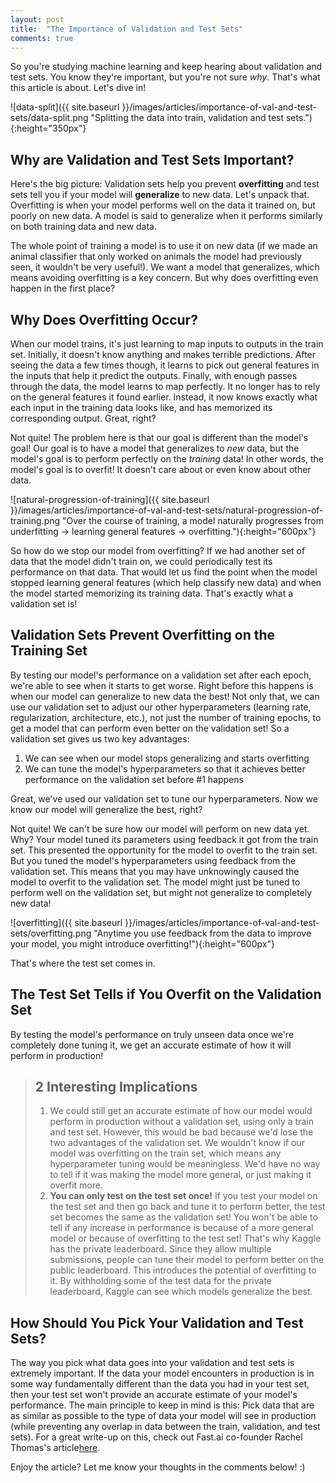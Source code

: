 ```yaml
---
layout: post
title:  "The Importance of Validation and Test Sets"
comments: true
---
```

So you're studying machine learning and keep hearing about validation and test sets. You know they're important, 
but you're not sure *why*. That's what this article is about. Let's dive in!

![data-split]({{ site.baseurl }}/images/articles/importance-of-val-and-test-sets/data-split.png "Splitting the data into train, validation and test sets."){:height="350px"}

## Why are Validation and Test Sets Important?

Here's the big picture: Validation sets help you prevent **overfitting** and test sets tell you if your model will **generalize** to new data. Let's unpack that. Overfitting is when your model performs well on the data it trained on, but poorly on new data. A model is said to generalize when it performs similarly on both training data and new data.

The whole point of training a model is to use it on new data (if we made an animal classifier that only worked on animals the model had previously seen, it wouldn't be very useful!). We want a model that generalizes, which means avoiding overfitting is a key concern. But why does overfitting even happen in the first place?

## Why Does Overfitting Occur?

When our model trains, it's just learning to map inputs to outputs in the train set. Initially, it doesn't know anything and makes terrible predictions. After seeing the data a few times though, it learns to pick out general features in the inputs that help it predict the outputs. Finally, with enough passes through the data, the model learns to map perfectly. It no longer has to rely on the general features it found earlier. Instead, it now knows exactly what each input in the training data looks like, and has memorized its corresponding output. Great, right?

Not quite! The problem here is that our goal is different than the model's goal! Our goal is to have a model that generalizes to *new* data, but the model's goal is to perform perfectly on the *training* data! In other words, the model's goal is to overfit! It doesn't care about or even know about other data.

![natural-progression-of-training]({{ site.baseurl }}/images/articles/importance-of-val-and-test-sets/natural-progression-of-training.png "Over the course of training, a model naturally progresses from underfitting -> learning general features -> overfitting."){:height="600px"}

So how do we stop our model from overfitting? If we had another set of data that the model didn't train on, we could periodically test its performance on that data. That would let us find the point when the model stopped learning general features (which help classify new data) and when the model started memorizing its training data. That's exactly what a validation set is!

## Validation Sets Prevent Overfitting on the Training Set

By testing our model's performance on a validation set after each epoch, we're able to see when it starts to get worse. Right before this happens is when our model can generalize to new data the best! Not only that, we can use our validation set to adjust our other hyperparameters (learning rate, regularization, architecture, etc.), not just the number of training epochs, to get a model that can perform even better on the validation set! So a validation set gives us two key advantages:

1. We can see when our model stops generalizing and starts overfitting
2. We can tune the model's hyperparameters so that it achieves better performance on the validation set before #1 happens

Great, we've used our validation set to tune our hyperparameters. Now we know our model will generalize the best, right?

Not quite! We can't be sure how our model will perform on new data yet. Why? Your model tuned its parameters using feedback it got from the train set. This presented the opportunity for the model to overfit to the train set. But you tuned the model's hyperparameters using feedback from the validation set. This means that you may have unknowingly caused the model to overfit to the validation set. The model might just be tuned to perform well on the validation set, but might not generalize to completely new data!

![overfitting]({{ site.baseurl }}/images/articles/importance-of-val-and-test-sets/overfitting.png "Anytime you use feedback from the data to improve your model, you might introduce overfitting!"){:height="600px"}

That's where the test set comes in.

## The Test Set Tells if You Overfit on the Validation Set

By testing the model's performance on truly unseen data once we're completely done tuning it, we get an accurate estimate of how it will perform in production!

> ## 2 Interesting Implications
> 1. We could still get an accurate estimate of how our model would perform in production without a validation set, using only a train and test set. However, this would be bad 
> because we'd lose the two advantages of the validation set. We wouldn't know if our model was overfitting on the train set, which means any hyperparameter tuning would be 
> meaningless. We'd have no way to tell if it was making the model more general, or just making it overfit more.
> 2. **You can only test on the test set once!** If you test your model on the test set and then go back and tune it to perform better, the test set becomes the same as the 
> validation set! You won't be able to tell if any increase in performance is because of a more general model or because of overfitting to the test set! That's why Kaggle has 
> the private leaderboard. Since they allow multiple submissions, people can tune their model to perform better on the public leaderboard. This introduces the potential of 
> overfitting to it. By withholding some of the test data for the private leaderboard, Kaggle can see which models generalize the best.


## How Should You Pick Your Validation and Test Sets?
The way you pick what data goes into your validation and test sets is extremely important. If the data your model encounters in production is in some way fundamentally different than the data you had in your test set, then your test set won't provide an accurate estimate of your model's performance. The main principle to keep in mind is this: Pick data that are as similar as possible to the type of data your model will see in production (while preventing any overlap in data between the train, validation, and test sets). For a great write-up on this, check out Fast.ai co-founder Rachel Thomas's article[here](https://www.fast.ai/2017/11/13/validation-sets/).

Enjoy the article? Let me know your thoughts in the comments below! :)
